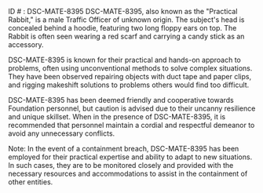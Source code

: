 ID # : DSC-MATE-8395
DSC-MATE-8395, also known as the "Practical Rabbit," is a male Traffic Officer of unknown origin. The subject's head is concealed behind a hoodie, featuring two long floppy ears on top. The Rabbit is often seen wearing a red scarf and carrying a candy stick as an accessory.

DSC-MATE-8395 is known for their practical and hands-on approach to problems, often using unconventional methods to solve complex situations. They have been observed repairing objects with duct tape and paper clips, and rigging makeshift solutions to problems others would find too difficult. 

DSC-MATE-8395 has been deemed friendly and cooperative towards Foundation personnel, but caution is advised due to their uncanny resilience and unique skillset. When in the presence of DSC-MATE-8395, it is recommended that personnel maintain a cordial and respectful demeanor to avoid any unnecessary conflicts.

Note: In the event of a containment breach, DSC-MATE-8395 has been employed for their practical expertise and ability to adapt to new situations. In such cases, they are to be monitored closely and provided with the necessary resources and accommodations to assist in the containment of other entities.